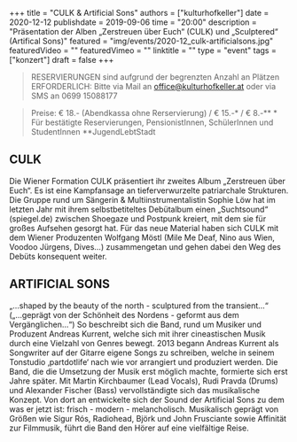 +++
title = "CULK & Artificial Sons"
authors = ["kulturhofkeller"]
date = 2020-12-12
publishdate = 2019-09-06
time = "20:00"
description = "Präsentation der Alben „Zerstreuen über Euch“ (CULK) und „Sculptered“ (Artifical Sons)"
featured = "img/events/2020-12_culk-artificialsons.jpg"
featuredVideo = ""
featuredVimeo = ""
linktitle = ""
type = "event"
tags = ["konzert"]
draft = false
+++

> RESERVIERUNGEN sind aufgrund der begrenzten Anzahl an Plätzen ERFORDERLICH: Bitte via Mail an office@kulturhofkeller.at oder via SMS an 0699 15088177

> Preise: € 18.- (Abendkassa ohne Rerservierung) / € 15.-\* / € 8.-\*\*
> \* Für bestätigte Reservierungen, PensionistInnen, SchülerInnen und StudentInnen 
> \*\*JugendLebtStadt


## CULK
Die Wiener Formation CULK präsentiert ihr zweites Album „Zerstreuen über Euch“. Es ist eine Kampfansage an tieferverwurzelte patriarchale Strukturen. 
Die Gruppe rund um Sängerin & Multiinstrumentalistin Sophie Löw hat im letzten Jahr mit ihrem selbstbetiteltes Debütalbum einen „Suchtsound“ (spiegel.de) zwischen Shoegaze und Postpunk kreiert, mit dem sie für großes Aufsehen gesorgt hat. Für das neue Material haben sich CULK mit dem Wiener Produzenten Wolfgang Möstl (Mile Me Deaf, Nino aus Wien, Voodoo Jürgens, Dives…) zusammengetan und gehen dabei den Weg des Debüts konsequent weiter. 

## ARTIFICIAL SONS
„...shaped by the beauty of the north - sculptured from the transient...“ („...geprägt von der Schönheit des Nordens - geformt aus dem Vergänglichen...“)
So beschreibt sich die Band, rund um Musiker und Produzent Andreas Kurrent, welche sich mit ihrer cineastischen Musik durch eine Vielzahl von Genres bewegt. 2013 begann Andreas Kurrent als Songwriter auf der Gitarre eigene Songs zu schreiben, welche in seinem Tonstudio ‚partdotlife‘ nach wie vor arrangiert und produziert werden. Die Band, die die Umsetzung der Musik erst möglich machte, formierte sich erst Jahre später. Mit Martin Kirchbaumer (Lead Vocals), Rudi Pravda (Drums) und Alexander Fischer (Bass) vervollständigte sich das musikalische Konzept. Von dort an entwickelte sich der Sound der Artificial Sons zu dem was er jetzt ist: frisch - modern - melancholisch. Musikalisch geprägt von Größen wie Sigur Rós, Radiohead, Björk und John Frusciante sowie Affinität zur Filmmusik, führt die Band den Hörer auf eine vielfältige Reise.